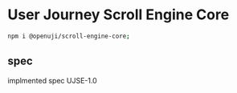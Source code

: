 # User Journey Scroll Engine Core

```bash
npm i @openuji/scroll-engine-core;
```

## spec

implmented spec UJSE-1.0
